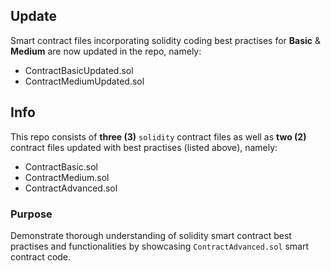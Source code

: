 
## Update

Smart contract files incorporating solidity coding best practises for **Basic** & **Medium** are now updated in the repo, namely:

- ContractBasicUpdated.sol
- ContractMediumUpdated.sol

## Info

This repo consists of **three (3)** ```solidity``` contract files as well as **two (2)** contract files updated with best practises (listed above), namely:

- ContractBasic.sol
- ContractMedium.sol
- ContractAdvanced.sol

### Purpose

Demonstrate thorough understanding of solidity smart contract best practises and functionalities by showcasing ```ContractAdvanced.sol``` smart contract code.


